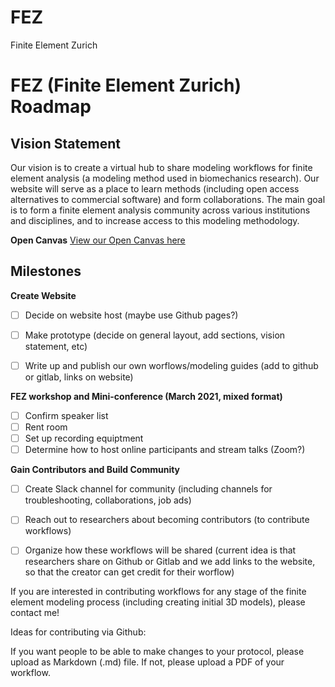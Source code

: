 # FEZ
Finite Element Zurich


# FEZ (Finite Element Zurich) Roadmap

Vision Statement
- 

Our vision is to create a virtual hub to share modeling workflows for finite element analysis (a modeling method used in biomechanics research). Our website will serve as a place to learn methods (including open access alternatives to commercial software) and form collaborations. The main goal is to form a finite element analysis community across various institutions and disciplines, and to increase access to this modeling methodology. 

**Open Canvas**
[View our Open Canvas here](https://docs.google.com/presentation/d/1C5i3prvOBjZ4K0UCuaWO12oQj_k_RY-gvIivTqCKMJ8/edit?usp=sharing)



Milestones
- 

**Create Website**
- [ ] Decide on website host (maybe use Github pages?)
- [ ] Make prototype (decide on general layout, add sections, vision statement, etc)
- [ ] Write up and publish our own worflows/modeling guides (add to github or gitlab, links on website)


**FEZ workshop and Mini-conference (March 2021, mixed format)**
 - [ ] Confirm speaker list
 - [ ] Rent room
 - [ ] Set up recording equiptment
 - [ ] Determine how to host online participants and stream talks (Zoom?)

 **Gain Contributors and Build Community**
 - [ ] Create Slack channel for community (including channels for troubleshooting, collaborations, job ads)
 - [ ] Reach out to researchers about becoming contributors (to contribute workflows)
 - [ ] Organize how these workflows will be shared (current idea is that researchers share on Github or Gitlab and we add links to the website, so that the creator can get credit for their worflow)


 If you are interested in contributing workflows for any stage of the finite element modeling process (including creating initial 3D models), please contact me!


Ideas for contributing via Github:

If you want people to be able to make changes to your protocol, please upload as Markdown (.md) file. If not, please upload a PDF of your workflow.
